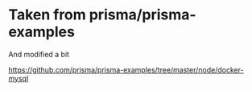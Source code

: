 # Taken from prisma/prisma-examples

And modified a bit

https://github.com/prisma/prisma-examples/tree/master/node/docker-mysql
